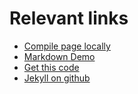 # Relevant links
- [Compile page locally](https://docs.github.com/en/pages/setting-up-a-github-pages-site-with-jekyll/testing-your-github-pages-site-locally-with-jekyll)
- [Markdown Demo](index.md)
- [Get this code](https://docs.github.com/en/get-started/start-your-journey/downloading-files-from-github)
- [Jekyll on github](https://docs.github.com/en/pages/setting-up-a-github-pages-site-with-jekyll/about-github-pages-and-jekyll)
